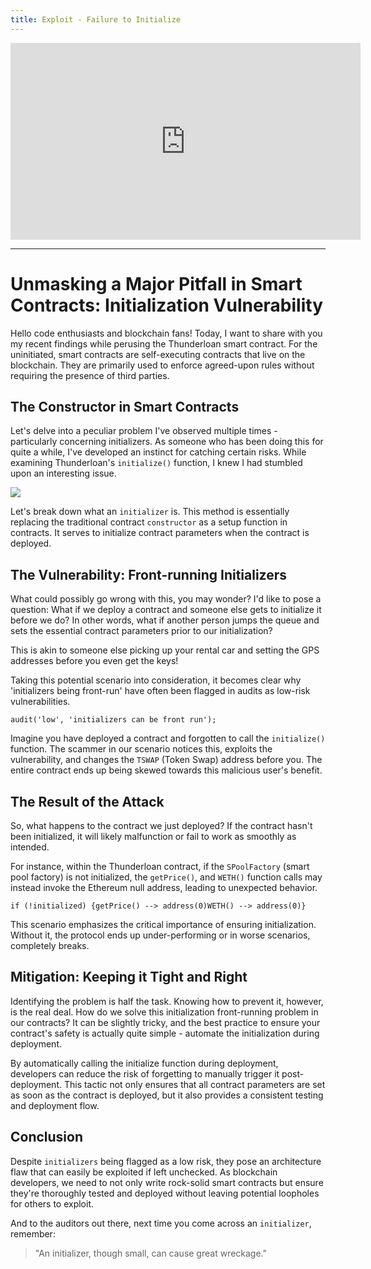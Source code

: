 ```yaml
---
title: Exploit - Failure to Initialize
---
```


<iframe width="560" height="315" src="https://www.youtube.com/embed/ud4dDYNGgVU?si=GPu5LNcioNvYLIuT" title="YouTube video player" frameborder="0" allow="accelerometer; autoplay; clipboard-write; encrypted-media; gyroscope; picture-in-picture; web-share" allowfullscreen></iframe>

---

# Unmasking a Major Pitfall in Smart Contracts: Initialization Vulnerability

Hello code enthusiasts and blockchain fans! Today, I want to share with you my recent findings while perusing the Thunderloan smart contract. For the uninitiated, smart contracts are self-executing contracts that live on the blockchain. They are primarily used to enforce agreed-upon rules without requiring the presence of third parties.

## The Constructor in Smart Contracts

Let's delve into a peculiar problem I've observed multiple times - particularly concerning initializers. As someone who has been doing this for quite a while, I've developed an instinct for catching certain risks. While examining Thunderloan's `initialize()` function, I knew I had stumbled upon an interesting issue.

![](https://cdn.videotap.com/OpjaMfHKQ2Zje0pNKhzI-13.95.png)

Let's break down what an `initializer` is. This method is essentially replacing the traditional contract `constructor` as a setup function in contracts. It serves to initialize contract parameters when the contract is deployed.

## The Vulnerability: Front-running Initializers

What could possibly go wrong with this, you may wonder? I'd like to pose a question: What if we deploy a contract and someone else gets to initialize it before we do? In other words, what if another person jumps the queue and sets the essential contract parameters prior to our initialization?

This is akin to someone else picking up your rental car and setting the GPS addresses before you even get the keys!

Taking this potential scenario into consideration, it becomes clear why 'initializers being front-run' have often been flagged in audits as low-risk vulnerabilities.

```
audit('low', 'initializers can be front run');
```

Imagine you have deployed a contract and forgotten to call the `initialize()` function. The scammer in our scenario notices this, exploits the vulnerability, and changes the `TSWAP` (Token Swap) address before you. The entire contract ends up being skewed towards this malicious user's benefit.

## The Result of the Attack

So, what happens to the contract we just deployed? If the contract hasn't been initialized, it will likely malfunction or fail to work as smoothly as intended.

For instance, within the Thunderloan contract, if the `SPoolFactory` (smart pool factory) is not initialized, the `getPrice()`, and `WETH()` function calls may instead invoke the Ethereum null address, leading to unexpected behavior.

```
if (!initialized) {getPrice() --> address(0)WETH() --> address(0)}
```

This scenario emphasizes the critical importance of ensuring initialization. Without it, the protocol ends up under-performing or in worse scenarios, completely breaks.

## Mitigation: Keeping it Tight and Right

Identifying the problem is half the task. Knowing how to prevent it, however, is the real deal. How do we solve this initialization front-running problem in our contracts? It can be slightly tricky, and the best practice to ensure your contract's safety is actually quite simple - automate the initialization during deployment.

By automatically calling the initialize function during deployment, developers can reduce the risk of forgetting to manually trigger it post-deployment. This tactic not only ensures that all contract parameters are set as soon as the contract is deployed, but it also provides a consistent testing and deployment flow.

## Conclusion

Despite `initializers` being flagged as a low risk, they pose an architecture flaw that can easily be exploited if left unchecked. As blockchain developers, we need to not only write rock-solid smart contracts but ensure they're thoroughly tested and deployed without leaving potential loopholes for others to exploit.

And to the auditors out there, next time you come across an `initializer`, remember:

> "An initializer, though small, can cause great wreckage."
